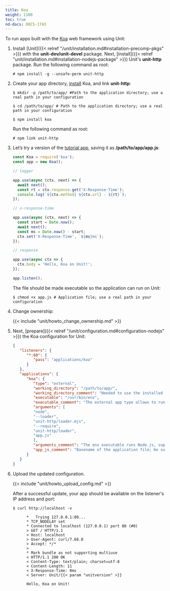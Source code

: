 ```yaml
---
title: Koa
weight: 1100
toc: true
nd-docs: DOCS-1743
---
```


To run apps built with the [Koa](https://koajs.com) web framework using Unit:

1. Install [Unit]({{< relref "/unit/installation.md#installation-precomp-pkgs" >}})
with the **unit-dev/unit-devel** package. Next,
[install]({{< relref "unit/installation.md#installation-nodejs-package" >}})
Unit's **unit-http** package. Run the following command as root:

   ```console
   # npm install -g --unsafe-perm unit-http
   ```

2. Create your app directory, [install](https://koajs.com/#introduction)
   Koa, and link **unit-http**:

   ```console
   $ mkdir -p /path/to/app/ #Path to the application directory; use a real path in your configuration
   ```

   ```console
   $ cd /path/to/app/ # Path to the application directory; use a real path in your configuration
   ```

   ```console
   $ npm install koa
   ```

   Run the following command as root:

   ```console
   # npm link unit-http
   ```

3. Let’s try a version of the [tutorial app](https://koajs.com/#application), saving it as
   **/path/to/app/app.js**:

   ```javascript
   const Koa = require('koa');
   const app = new Koa();

   // logger

   app.use(async (ctx, next) => {
     await next();
     const rt = ctx.response.get('X-Response-Time');
     console.log(`${ctx.method} ${ctx.url} - ${rt}`);
   });

   // x-response-time

   app.use(async (ctx, next) => {
     const start = Date.now();
     await next();
     const ms = Date.now() - start;
     ctx.set('X-Response-Time', `${ms}ms`);
   });

   // response

   app.use(async ctx => {
     ctx.body = 'Hello, Koa on Unit!';
   });

   app.listen();
   ```

   The file should be made executable so the application can run on Unit:

   ```console
   $ chmod +x app.js # Application file; use a real path in your configuration
   ```

4. Change ownership:

   {{< include "unit/howto_change_ownership.md" >}}

5. Next, [prepare]({{< relref "/unit/configuration.md#configuration-nodejs" >}})
   the Koa configuration for Unit:

   ```json
   {
      "listeners": {
         "*:80": {
            "pass": "applications/koa"
         }
      },
      "applications": {
         "koa": {
            "type": "external",
            "working_directory": "/path/to/app/",
            "working_directory_comment": "Needed to use the installed NPM modules; use a real path in your configuration",
            "executable": "/usr/bin/env",
            "executable_comment": "The external app type allows to run arbitrary executables, provided they establish communication with Unit",
            "arguments": [
            "node",
            "--loader",
            "unit-http/loader.mjs",
            "--require",
            "unit-http/loader",
            "app.js"
            ],
            "arguments_comment": "The env executable runs Node.js, supplying Unit's loader module and your app code as arguments",
            "app_js_comment": "Basename of the application file; be sure to make it executable"
         }
      }
   }
   ```

6. Upload the updated configuration.

   {{< include "unit/howto_upload_config.md" >}}

   After a successful update, your app should be available on the listener's IP
   address and port:

      ```console
      $ curl http://localhost -v

            *   Trying 127.0.0.1:80...
            * TCP_NODELAY set
            * Connected to localhost (127.0.0.1) port 80 (#0)
            > GET / HTTP/1.1
            > Host: localhost
            > User-Agent: curl/7.68.0
            > Accept: */*
            >
            * Mark bundle as not supporting multiuse
            < HTTP/1.1 200 OK
            < Content-Type: text/plain; charset=utf-8
            < Content-Length: 11
            < X-Response-Time: 0ms
            < Server: Unit/{{< param "unitversion" >}}

            Hello, Koa on Unit!
   ```

